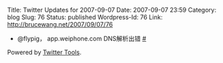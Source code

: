 Title: Twitter Updates for 2007-09-07
Date: 2007-09-07 23:59
Category: blog
Slug: 76
Status: published
Wordpress-Id: 76
Link: http://brucewang.net/2007/09/07/76

-   @flypig， app.weiphone.com DNS解析出错
    [\#](http://twitter.com/number5/statuses/252139972)

Powered by [Twitter Tools](http://alexking.org/projects/wordpress).
